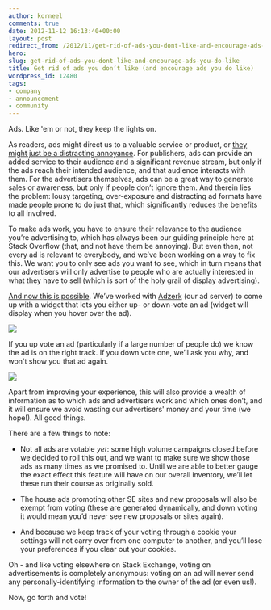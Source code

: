 ```yaml
---
author: korneel
comments: true
date: 2012-11-12 16:13:40+00:00
layout: post
redirect_from: /2012/11/get-rid-of-ads-you-dont-like-and-encourage-ads-you-do-like
hero: 
slug: get-rid-of-ads-you-dont-like-and-encourage-ads-you-do-like
title: Get rid of ads you don’t like (and encourage ads you do like)
wordpress_id: 12480
tags:
- company
- announcement
- community
---
```


Ads. Like 'em or not, they keep the lights on.

As readers, ads might direct us to a valuable service or product, or [they might just be a distracting annoyance](http://meta.stackoverflow.com/questions/143130/is-it-possible-to-remove-the-careers-banner-with-the-dying-starfish). For publishers, ads can provide an added service to their audience and a significant revenue stream, but only if the ads reach their intended audience, and that audience interacts with them. For the advertisers themselves, ads can be a great way to generate sales or awareness, but only if people don’t ignore them. And therein lies the problem: lousy targeting, over-exposure and distracting ad formats have made people prone to do just that, which significantly reduces the benefits to all involved.

To make ads work, you have to ensure their relevance to the audience you’re advertising to, which has always been our guiding principle here at Stack Overflow (that, and not have them be annoying). But even then, not every ad is relevant to everybody, and we’ve been working on a way to fix this. We want you to only see ads you want to see, which in turn means that our advertisers will only advertise to people who are actually interested in what they have to sell (which is sort of the holy grail of display advertising).

[And now this is possible](http://meta.stackoverflow.com/questions/24643/rate-the-quality-of-the-ads). We’ve worked with [Adzerk](http://www.adzerk.com/) (our ad server) to come up with a widget that lets you either up- or down-vote an ad (widget will display when you hover over the ad).

![](http://i.stack.imgur.com/926J9.png)

If you up vote an ad (particularly if a large number of people do) we know the ad is on the right track. If you down vote one, we’ll ask you why, and won't show you that ad again.

![](http://i.stack.imgur.com/KNtoj.png)

Apart from improving your experience, this will also provide a wealth of information as to which ads and advertisers work and which ones don’t, and it will ensure we avoid wasting our advertisers' money and your time (we hope!). All good things.

There are a few things to note:



	
  * Not all ads are votable _yet_: some high volume campaigns closed before we decided to roll this out, and we want to make sure we show those ads as many times as we promised to. Until we are able to better gauge the exact effect this feature will have on our overall inventory, we’ll let these run their course as originally sold.

	
  * The house ads promoting other SE sites and new proposals will also be exempt from voting (these are generated dynamically, and down voting it would mean you’d never see new proposals or sites again).

	
  * And because we keep track of your voting through a cookie your settings will not carry over from one computer to another, and you’ll lose your preferences if you clear out your cookies.


Oh - and like voting elsewhere on Stack Exchange, voting on advertisements is completely anonymous: voting on an ad will never send any personally-identifying information to the owner of the ad (or even us!).

Now, go forth and vote!
